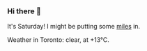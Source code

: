 ### Hi there :wave:

It's Saturday! I might be putting some [miles](https://www.strava.com/athletes/889963) in.

Weather in Toronto: clear, at +13°C.
